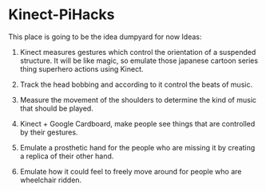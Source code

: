 # Kinect-PiHacks

This place is going to be the idea dumpyard for now Ideas:
1. Kinect measures gestures which control the orientation of a suspended structure. It will be like magic, so emulate those japanese cartoon series thing superhero actions using Kinect.

2. Track the head bobbing and according to it control the beats of music.

3. Measure the movement of the shoulders to determine the kind of music that should be played.

4. Kinect + Google Cardboard, make people see things that are controlled by their gestures.

5. Emulate a prosthetic hand for the people who are missing it by creating a replica of their other hand.

6. Emulate how it could feel to freely move around for people who are wheelchair ridden.
